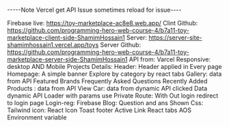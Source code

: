 -----Note Vercel get API Issue sometimes reload for issue----

Firebase live: https://toy-marketplace-ac8e8.web.app/
Clint Github: https://github.com/programming-hero-web-course-4/b7a11-toy-marketplace-client-side-ShamimHossain1
Server: https://server-site-shamimhossain1.vercel.app/toys
Server Github: https://github.com/programming-hero-web-course-4/b7a11-toy-marketplace-server-side-ShamimHossain1
API from: Varcel
Responsive: desktop AND Mobile
Projects Details:
Header: Header applied in Every page
Homepage:
A simple banner
Explore by category by react tabs
Gallery: data from API
Featured Brands
Frequently Asked Questions
Recently Added Products : data from API
View Car: data from dynamic API
clicked Data dynamic API Loader with params use
Private Route: With Out login redirect to login page
Login-reg: Firebase
Blog: Question and ans Shown
Css: Tailwind
icon: React Icon
Toast
footer
Active Link
React tabs
AOS
Environment variable